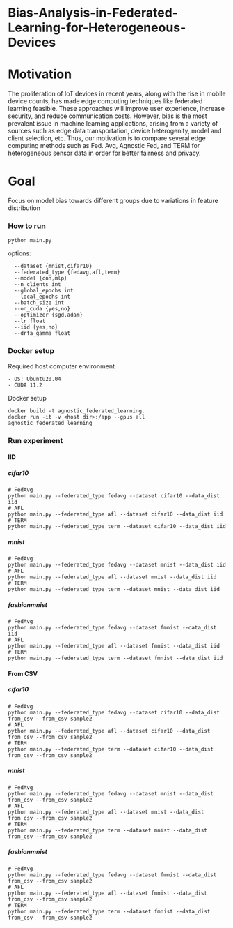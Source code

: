 # Bias-Analysis-in-Federated-Learning-for-Heterogeneous-Devices

# Motivation

The proliferation of IoT devices in recent years, along with the rise in mobile device counts, has made edge computing techniques like federated learning feasible. These approaches will improve user experience, increase security, and reduce communication costs. However, bias is the most prevalent issue in machine learning applications, arising from a variety of sources such as edge data transportation, device heterogenity, model and client selection, etc. Thus, our motivation is to compare several edge computing methods such as Fed. Avg, Agnostic Fed, and TERM for heterogeneous sensor data in order for better fairness and privacy.

# Goal
Focus on model bias towards different groups due to variations in feature distribution


### How to run
```
python main.py 
```
options:
```
  --dataset {mnist,cifar10}          
  --federated_type {fedavg,afl,term}     
  --model {cnn,mlp}         
  --n_clients int            
  --global_epochs int    
  --local_epochs int
  --batch_size int
  --on_cuda {yes,no}
  --optimizer {sgd,adam}
  --lr float
  --iid {yes,no}
  --drfa_gamma float
```


### Docker setup

Required host computer environment
```
- OS: Ubuntu20.04
- CUDA 11.2
```

Docker setup
```
docker build -t agnostic_federated_learning.
docker run -it -v <host dir>:/app --gpus all agnostic_federated_learning
```


### Run experiment

#### IID

##### cifar10
```
# FedAvg
python main.py --federated_type fedavg --dataset cifar10 --data_dist iid
# AFL
python main.py --federated_type afl --dataset cifar10 --data_dist iid
# TERM
python main.py --federated_type term --dataset cifar10 --data_dist iid
```
##### mnist
```
# FedAvg
python main.py --federated_type fedavg --dataset mnist --data_dist iid
# AFL
python main.py --federated_type afl --dataset mnist --data_dist iid
# TERM
python main.py --federated_type term --dataset mnist --data_dist iid
```

##### fashionmnist
```
# FedAvg
python main.py --federated_type fedavg --dataset fmnist --data_dist iid
# AFL
python main.py --federated_type afl --dataset fmnist --data_dist iid
# TERM
python main.py --federated_type term --dataset fmnist --data_dist iid
```

#### From CSV
##### cifar10
```
# FedAvg
python main.py --federated_type fedavg --dataset cifar10 --data_dist from_csv --from_csv sample2
# AFL
python main.py --federated_type afl --dataset cifar10 --data_dist from_csv --from_csv sample2
# TERM
python main.py --federated_type term --dataset cifar10 --data_dist from_csv --from_csv sample2

```
##### mnist
```
# FedAvg
python main.py --federated_type fedavg --dataset mnist --data_dist from_csv --from_csv sample2
# AFL
python main.py --federated_type afl --dataset mnist --data_dist from_csv --from_csv sample2
# TERM
python main.py --federated_type term --dataset mnist --data_dist from_csv --from_csv sample2
```
##### fashionmnist
```
# FedAvg
python main.py --federated_type fedavg --dataset fmnist --data_dist from_csv --from_csv sample2
# AFL
python main.py --federated_type afl --dataset fmnist --data_dist from_csv --from_csv sample2
# TERM
python main.py --federated_type term --dataset fmnist --data_dist from_csv --from_csv sample2
```
